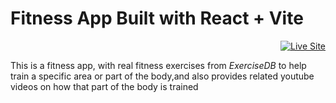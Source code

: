 # Fitness App Built with React + Vite

<p align="right">
  <a href="https://adjei-fitness-app-with-rapidapi.netlify.app/">
    <img src="https://img.shields.io/badge/Live-Demo-blue?style=for-the-badge" alt="Live Site">
  </a>
</p>


This is a fitness app, with real fitness exercises from _ExerciseDB_ to help train a specific area or part of the body,and also provides related youtube videos on how that part of the body is trained

